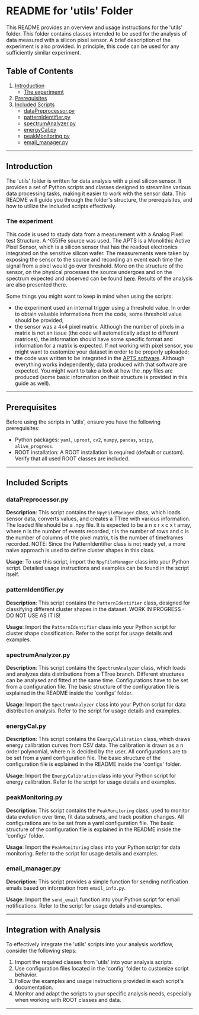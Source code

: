 # README for 'utils' Folder

This README provides an overview and usage instructions for the 'utils' folder. This folder contains classes intended to be used for the analysis of data measured with a silicon pixel sensor. A brief description of the experiment is also provided. In principle, this code can be used for any sufficiently similar experiment.

## Table of Contents

1. [Introduction](#introduction)
    - [The experimemt](#the-experiment)
2. [Prerequisites](#prerequisites)
3. [Included Scripts](#included-scripts)
   - [dataPreprocessor.py](#datapreprocessorpy)
   - [patternIdentifier.py](#patternidentifierpy)
   - [spectrumAnalyzer.py](#spectrumanalyzerpy)
   - [energyCal.py](#energycalpy)
   - [peakMonitoring.py](#peakmonitoringpy)
   - [email_manager.py](#email_managerpy)


---

## Introduction

The 'utils' folder is written for data analysis with a pixel silicon sensor. It provides a set of Python scripts and classes designed to streamline various data processing tasks, making it easier to work with the sensor data. This README will guide you through the folder's structure, the prerequisites, and how to utilize the included scripts effectively.

### The experiment

This code is used to study data from a measurement with a Analog Pixel test Structure. A ^{55}Fe source was used.
The APTS is a Monolithic Active Pixel Sensor, which is a silicon sensor that has the readout electronics integrated on the sensitive silicon wafer. The measurements were taken by exposing the sensor to the source and recording an event each time the signal from a pixel would go over threshold. More on the structure of the sensor, on the physical processes the source undergoes and on the spectrum expected and observed can be found [here](www.add-presentation-link.com). Results of the analysis are also presented there.

Some things you might want to keep in mind when using the scripts:
- the experiment used an internal trigger using a threshold value. In order to obtain valuable informations from the code, some threshold value should be provided;
- the sensor was a 4x4 pixel matrix. Although the number of pixels in a matrix is not an issue (the code will automatically adapt to different matrices), the information should have some specific format and information for a matrix is expected. If not working with pixel sensor, you might want to customize your dataset in order to be properly uploaded;
- the code was written to be integrated in the [APTS software](www.ass-apts-software.com). Although everything works independently, data produced with that software are expected. You might want to take a look at how the .npy files are produced (some basic information on their structure is provided in this guide as well).

---

## Prerequisites

Before using the scripts in 'utils', ensure you have the following prerequisites:

- Python packages: `yaml`, `uproot`, `cv2`, `numpy`, `pandas`, `scipy`, `alive_progress`.
- ROOT installation: A ROOT installation is required (default or custom). Verify that all used ROOT classes are included.

---

## Included Scripts

### dataPreprocessor.py

**Description**: This script contains the `NpyFileManager` class, which loads sensor data, converts values, and creates a TTree with various information. The loaded file should be a .npy file. It is expected to be a n x r x c x t array, where n is the number of events recorded, r is the number of rows  and c is the number of columns of the pixel matrix, t is the number of timeframes recorded. 
NOTE: Since the PatternIdentifier class is not ready yet, a more naive approach is used to define cluster shapes in this class. 

**Usage**: To use this script, import the `NpyFileManager` class into your Python script. Detailed usage instructions and examples can be found in the script itself.

### patternIdentifier.py

**Description**: This script contains the `PatternIdentifier` class, designed for classifying different cluster shapes in the dataset. WORK IN PROGRESS - DO NOT USE AS IT IS!

**Usage**: Import the `PatternIdentifier` class into your Python script for cluster shape classification. Refer to the script for usage details and examples.

### spectrumAnalyzer.py

**Description**: This script contains the `SpectrumAnalyzer` class, which loads and analyzes data distributions from a TTree branch. Different structures can be analysed and fitted at the same time. Configurations have to be set from a configuration file. The basic structure of the configuration file is explained in the README inside the 'configs' folder.

**Usage**: Import the `SpectrumAnalyzer` class into your Python script for data distribution analysis. Refer to the script for usage details and examples.

### energyCal.py

**Description**: This script contains the `EnergyCalibration` class, which draws energy calibration curves from CSV data. The calibration is drawn as a n order polynomial, where n is decided by the user. All configurations are to be set from a yaml configuration file. The basic structure of the configuration file is explained in the README inside the 'configs' folder.

**Usage**: Import the `EnergyCalibration` class into your Python script for energy calibration. Refer to the script for usage details and examples.

### peakMonitoring.py

**Description**: This script contains the `PeakMonitoring` class, used to monitor data evolution over time, fit data subsets, and track position changes. All configurations are to be set from a yaml configuration file. The basic structure of the configuration file is explained in the README inside the 'configs' folder.

**Usage**: Import the `PeakMonitoring` class into your Python script for data monitoring. Refer to the script for usage details and examples.

### email_manager.py

**Description**: This script provides a simple function for sending notification emails based on information from `email_info.py`.

**Usage**: Import the `send_email` function into your Python script for email notifications. Refer to the script for usage details and examples.

---

## Integration with Analysis

To effectively integrate the 'utils' scripts into your analysis workflow, consider the following steps:

1. Import the required classes from 'utils' into your analysis scripts.
2. Use configuration files located in the 'config' folder to customize script behavior.
3. Follow the examples and usage instructions provided in each script's documentation.
4. Monitor and adapt the scripts to your specific analysis needs, especially when working with ROOT classes and data.

---

